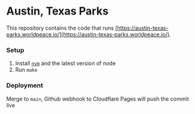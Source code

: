 # Austin, Texas Parks
This repository contains the code that runs [https://austin-texas-parks.worldpeace.io/](https://austin-texas-parks.worldpeace.io/).

### Setup

1. Install [`nvm`](https://github.com/nvm-sh/nvm) and the latest version of node
1. Run `make`

### Deployment
Merge to `main`, Github webhook to Cloudflare Pages will push the commit live